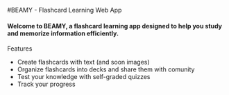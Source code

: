 #BEAMY - Flashcard Learning Web App

#### Welcome to BEAMY, a flashcard learning app designed to help you study and memorize information efficiently.

Features
- Create flashcards with text (and soon images)
- Organize flashcards into decks and share them with comunity
- Test your knowledge with self-graded quizzes
- Track your progress

<!-- How to Use
- Create a deck by filling out "Create New Deck" form on you profile page. You can choose to make a deck private or visible for other users. -->
